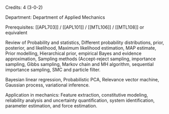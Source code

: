 Credits: 4 (3-0-2)

Department: Department of Applied Mechanics

Prerequisites: [[APL703]] / [[APL101]] / [[MTL106]] / [[MTL108]] or equivalent

Review of Probability and statistics, Different probability distributions, prior, posterior, and likelihood, Maximum likelihood estimation, MAP estimate, Prior modelling, Hierarchical prior, empirical Bayes and evidence approximation, Sampling methods (Accept-reject sampling, importance sampling, Gibbs sampling, Markov chain and MH algorithm, sequential importance sampling, SMC and particle filter.

Bayesian linear regression, Probabilistic PCA, Relevance vector machine, Gaussian process, variational inference.

Application in mechanics: Feature extraction, constitutive modeling, reliability analysis and uncertainty quantification, system identification, parameter estimation, and force estimation.